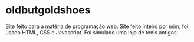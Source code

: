 # oldbutgoldshoes
Site feito para a matéria de programação web.
Site feito inteiro por mim, foi usado HTML, CSS e Javascript.
Foi simulado uma loja de tenis antigos.
